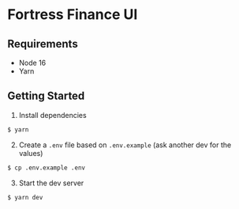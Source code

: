 # Fortress Finance UI

## Requirements

- Node 16
- Yarn

## Getting Started

1. Install dependencies

```sh
$ yarn
```

2. Create a `.env` file based on `.env.example` (ask another dev for the values)

```sh
$ cp .env.example .env
```

3. Start the dev server

```sh
$ yarn dev
```
